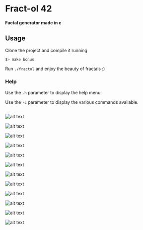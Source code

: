 # Fract-ol 42

#### Factal generator made in c

## Usage

Clone the project and compile it running

```sh
$> make bonus
```

Run `./fractol` and enjoy the beauty of fractals :)

### Help

Use the `-h` parameter to display the help menu.

Use the `-c` parameter to display the various commands available.

## 

![alt text](https://github.com/Maxenceee/fract-ol-42/blob/main/images/img4.png "Julia Z^2")

![alt text](https://github.com/Maxenceee/fract-ol-42/blob/main/images/img2.png "Mandelbrot Z^2")

![alt text](https://github.com/Maxenceee/fract-ol-42/blob/main/images/img6.png "Mandelbrot Variant Z^2")

![alt text](https://github.com/Maxenceee/fract-ol-42/blob/main/images/img7.png "Mandelbrot Variant Z^2")

![alt text](https://github.com/Maxenceee/fract-ol-42/blob/main/images/img9.png "Apollonian Gasket")

![alt text](https://github.com/Maxenceee/fract-ol-42/blob/main/images/img8.png "Julia Z^2")

![alt text](https://github.com/Maxenceee/fract-ol-42/blob/main/images/img10.png "Mandelbrot Variant Z^3")

![alt text](https://github.com/Maxenceee/fract-ol-42/blob/main/images/img11.png "Julia Z^3")

![alt text](https://github.com/Maxenceee/fract-ol-42/blob/main/images/img12.png "Mandelbrot Z^3")

![alt text](https://github.com/Maxenceee/fract-ol-42/blob/main/images/img5.png "Mandelbrot Variant Z^4")

![alt text](https://github.com/Maxenceee/fract-ol-42/blob/main/images/img13.png "Mandelbrot Variant Z^3")

![alt text](https://github.com/Maxenceee/fract-ol-42/blob/main/images/img14.png "Mandelbrot Variant Z^3")

<!-- You can also generate a specific fractal among the following, the Julia set, the Mandelbrot set, the Burningship set or the Apollonian gasket fractal. -->
